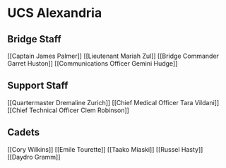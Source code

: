 # UCS Alexandria
## Bridge Staff
[[Captain James Palmer]]
[[Lieutenant Mariah Zul]]
[[Bridge Commander Garret Huston]]
[[Communications Officer Gemini Hudge]]

## Support Staff

[[Quartermaster Dremaline Zurich]]
[[Chief Medical Officer Tara Vildani]]
[[Chief Technical Officer Clem Robinson]]


## Cadets

[[Cory Wilkins]]
[[Emile Tourette]]
[[Taako Miaski]]
[[Russel Hasty]]
[[Daydro Gramm]]

